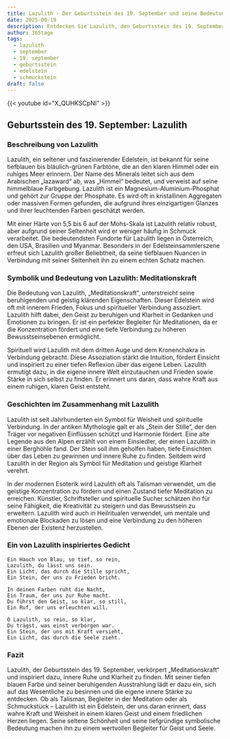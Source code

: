 ```yaml
---
title: Lazulith - Der Geburtsstein des 19. September und seine Bedeutung
date: 2025-09-19
description: Entdecken Sie Lazulith, den Geburtsstein des 19. September, der Meditationskraft symbolisiert. Seine Symbolik und Geschichte werden Sie inspirieren.
author: 365tage
tags:
  - lazulith
  - september
  - 19. september
  - geburtsstein
  - edelstein
  - schmuckstein
draft: false
---
```


{{< youtube id="X_QUHKSCpNI" >}}

## Geburtsstein des 19. September: Lazulith

### Beschreibung von Lazulith

Lazulith, ein seltener und faszinierender Edelstein, ist bekannt für seine tiefblauen bis bläulich-grünen Farbtöne, die an den klaren Himmel oder ein ruhiges Meer erinnern. Der Name des Minerals leitet sich aus dem Arabischen „lazaward“ ab, was „Himmel“ bedeutet, und verweist auf seine himmelblaue Farbgebung. Lazulith ist ein Magnesium-Aluminium-Phosphat und gehört zur Gruppe der Phosphate. Es wird oft in kristallinen Aggregaten oder massiven Formen gefunden, die aufgrund ihres einzigartigen Glanzes und ihrer leuchtenden Farben geschätzt werden.

Mit einer Härte von 5,5 bis 6 auf der Mohs-Skala ist Lazulith relativ robust, aber aufgrund seiner Seltenheit wird er weniger häufig in Schmuck verarbeitet. Die bedeutendsten Fundorte für Lazulith liegen in Österreich, den USA, Brasilien und Myanmar. Besonders in der Edelsteinsammlerszene erfreut sich Lazulith großer Beliebtheit, da seine tiefblauen Nuancen in Verbindung mit seiner Seltenheit ihn zu einem echten Schatz machen.

### Symbolik und Bedeutung von Lazulith: Meditationskraft

Die Bedeutung von Lazulith, „Meditationskraft“, unterstreicht seine beruhigenden und geistig klärenden Eigenschaften. Dieser Edelstein wird oft mit innerem Frieden, Fokus und spiritueller Verbindung assoziiert. Lazulith hilft dabei, den Geist zu beruhigen und Klarheit in Gedanken und Emotionen zu bringen. Er ist ein perfekter Begleiter für Meditationen, da er die Konzentration fördert und eine tiefe Verbindung zu höheren Bewusstseinsebenen ermöglicht.

Spirituell wird Lazulith mit dem dritten Auge und dem Kronenchakra in Verbindung gebracht. Diese Assoziation stärkt die Intuition, fördert Einsicht und inspiriert zu einer tiefen Reflexion über das eigene Leben. Lazulith ermutigt dazu, in die eigene innere Welt einzutauchen und Frieden sowie Stärke in sich selbst zu finden. Er erinnert uns daran, dass wahre Kraft aus einem ruhigen, klaren Geist entsteht.

### Geschichten im Zusammenhang mit Lazulith

Lazulith ist seit Jahrhunderten ein Symbol für Weisheit und spirituelle Verbindung. In der antiken Mythologie galt er als „Stein der Stille“, der den Träger vor negativen Einflüssen schützt und Harmonie fördert. Eine alte Legende aus den Alpen erzählt von einem Einsiedler, der einen Lazulith in einer Berghöhle fand. Der Stein soll ihm geholfen haben, tiefe Einsichten über das Leben zu gewinnen und innere Ruhe zu finden. Seitdem wird Lazulith in der Region als Symbol für Meditation und geistige Klarheit verehrt.

In der modernen Esoterik wird Lazulith oft als Talisman verwendet, um die geistige Konzentration zu fördern und einen Zustand tiefer Meditation zu erreichen. Künstler, Schriftsteller und spirituelle Sucher schätzen ihn für seine Fähigkeit, die Kreativität zu steigern und das Bewusstsein zu erweitern. Lazulith wird auch in Heilritualen verwendet, um mentale und emotionale Blockaden zu lösen und eine Verbindung zu den höheren Ebenen der Existenz herzustellen.

### Ein von Lazulith inspiriertes Gedicht

```
Ein Hauch von Blau, so tief, so rein,  
Lazulith, du lässt uns sein.  
Ein Licht, das durch die Stille spricht,  
Ein Stein, der uns zu Frieden bricht.  

In deinen Farben ruht die Nacht,  
Ein Traum, der uns zur Ruhe macht.  
Du führst den Geist, so klar, so still,  
Ein Ruf, der uns erleuchten will.  

O Lazulith, so rein, so klar,  
Du trägst, was einst verborgen war.  
Ein Stein, der uns mit Kraft versieht,  
Ein Licht, das durch die Seele zieht.  
```

### Fazit

Lazulith, der Geburtsstein des 19. September, verkörpert „Meditationskraft“ und inspiriert dazu, innere Ruhe und Klarheit zu finden. Mit seiner tiefen blauen Farbe und seiner beruhigenden Ausstrahlung lädt er dazu ein, sich auf das Wesentliche zu besinnen und die eigene innere Stärke zu entdecken. Ob als Talisman, Begleiter in der Meditation oder als Schmuckstück – Lazulith ist ein Edelstein, der uns daran erinnert, dass wahre Kraft und Weisheit in einem klaren Geist und einem friedlichen Herzen liegen. Seine seltene Schönheit und seine tiefgründige symbolische Bedeutung machen ihn zu einem wertvollen Begleiter für Geist und Seele.